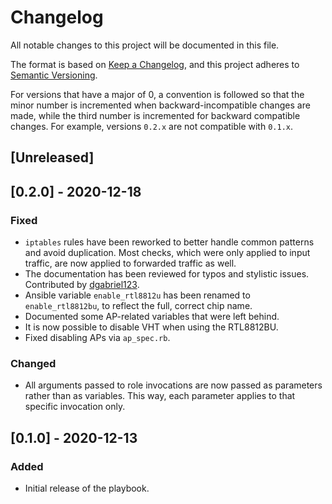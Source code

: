 # Changelog

All notable changes to this project will be documented in this file.

The format is based on [Keep a Changelog](https://keepachangelog.com/en/1.0.0/),
and this project adheres to [Semantic Versioning](https://semver.org/spec/v2.0.0.html).

For versions that have a major of 0, a convention is followed so that
the minor number is incremented when backward-incompatible changes are
made, while the third number is incremented for backward compatible
changes. For example, versions `0.2.x` are not compatible with `0.1.x`.

## [Unreleased]

## [0.2.0] - 2020-12-18

### Fixed

* `iptables` rules have been reworked to better handle common
  patterns and avoid duplication. Most checks, which were only
  applied to input traffic, are now applied to forwarded traffic
  as well.
* The documentation has been reviewed for typos and stylistic issues.
  Contributed by [dgabriel123](https://github.com/dgabriel123).
* Ansible variable `enable_rtl8812u` has been renamed to `enable_rtl8812bu`,
  to reflect the full, correct chip name.
* Documented some AP-related variables that were left behind.
* It is now possible to disable VHT when using the RTL8812BU.
* Fixed disabling APs via `ap_spec.rb`.

### Changed

* All arguments passed to role invocations are now passed as parameters
  rather than as variables. This way, each parameter applies to that
  specific invocation only.

## [0.1.0] - 2020-12-13

### Added

* Initial release of the playbook.

<!-- vi: set tw=72 et sw=2 fo=tcroqan autoindent: -->
